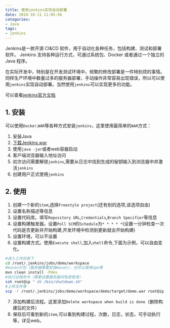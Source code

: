 ```yaml
---
title: 使用jenkins实现自动部署
date: 2018-10-11 11:05:56
categories: 
- Java
tags: 
- jenkins
---
```

Jenkins是一款开源 CI&CD 软件，用于自动化各种任务，包括构建、测试和部署软件。
Jenkins 支持各种运行方式，可通过系统包、Docker 或者通过一个独立的 Java 程序。

<!-- more -->

在实际开发中，特别是在开发测试环境中，频繁的修改部署是一件特别烦的事情。同样生产环境中数量过多的服务器部署，手动操作非常容易出现错误，所以可以使用`jenkins`实现自动部署。当然使用`jenkins`可以实现更多的功能。

可以查看[jenkins官方文档](https://jenkins.io/doc/)

## 1. 安装

可以使用`Docker`,`WAR`等各种方式安装`jenkins`，这里使用最简单的`WAR`方式：
1. 安装Java
2. [下载Jenkins.war](http://mirrors.jenkins.io/war-stable/latest/jenkins.war)
3. 使用`java -jar`或者web容器启动
4. 客户端浏览器输入地址访问
5. 初次访问需要解锁`jenkins`,需要从日志中找到生成的秘钥输入到浏览器中并激活`jenkins`
6. 创建用户正式使用`jenkins`

## 2. 使用

1. 创建一个新的`item`,选择`Freestyle project`(还有别的选项,该选项自由)
2. 设置名称描述等信息
3. 设置代码库。填写`Repository URL`,`Credentials`,`Branch Specifier`等信息
4. 设置构建触发器。设置`Poll SCM`的`Schedule`为`* * * * *`(设置一分钟检查一次代码是否更新并开始构建,开发环境中检测到更新就会开始构建)
5. 设置环境，可以不设置
6. 设置构建方式。使用`Execute shell`,加入`shell`命令,下面为示例，可以自由变化。
```bash
#进入工作目录下
cd /root/.jenkins/jobs/demo/workspace
#maven打包（服务器需要安装maven），也可以使用npm等
mvn clean install -Pdev
#执行远程命令（需要设置服务器间免密登录）
ssh root@ip " sh /bin/shutdown.sh"
#上传文件等
scp -r /root/.jenkins/jobs/demo/workspace/demo/target/demo.war root@ip:/home/webapp/demo/webapps/demo.war
```
7. 添加构建后流程。这里添加`Delete workspace when build is done`（删除构建后的文件）
8. 保存后可看到新的`item`,可以看到构建过程，次数，日志，状态，可手动执行等，详见web。

